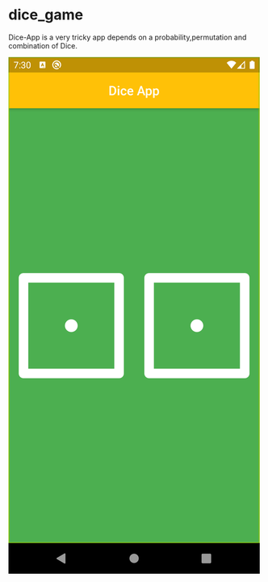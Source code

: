# dice_game

Dice-App is a very tricky app depends on a probability,permutation and combination of Dice.

![DICE GAME IMAGE](lib/images/Screenshot_1581170456.png)